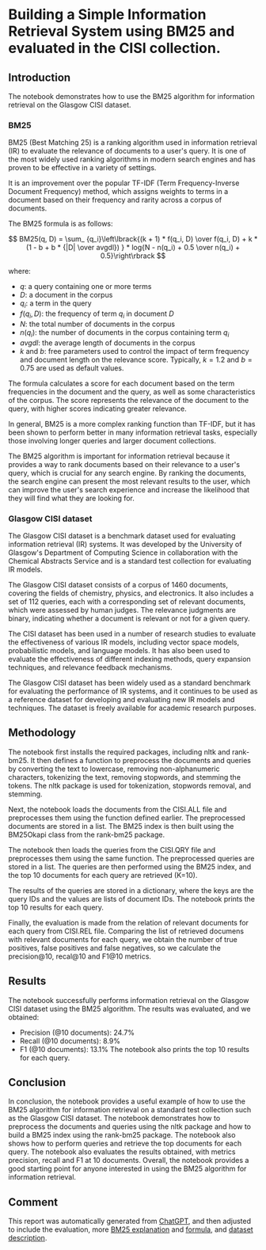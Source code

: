 # Building a Simple Information Retrieval System using BM25 and evaluated in the CISI collection.

## Introduction

The notebook demonstrates how to use the BM25 algorithm for information retrieval on the Glasgow CISI dataset. 

### BM25

BM25 (Best Matching 25) is a ranking algorithm used in information retrieval (IR) to evaluate the relevance of documents to a user's query. It is one of the most widely used ranking algorithms in modern search engines and has proven to be effective in a variety of settings.

It is an improvement over the popular TF-IDF (Term Frequency-Inverse Document Frequency) method, which assigns weights to terms in a document based on their frequency and rarity across a corpus of documents.

The BM25 formula is as follows:

$$
BM25(q, D) = \sum_ {q_i}\left\lbrack{(k + 1) * f(q_i, D) \over f(q_i, D) + k * (1 - b + b * {|D| \over avgdl}) } * log{N - n(q_i) + 0.5 \over n(q_i) + 0.5}\right\rbrack
$$

where:
- $q$: a query containing one or more terms
- $D$: a document in the corpus
- $q_i$: a term in the query
- $f(q_i, D)$: the frequency of term $q_i$ in document $D$
- $N$: the total number of documents in the corpus
- $n(q_i)$: the number of documents in the corpus containing term $q_i$
- $avgdl$: the average length of documents in the corpus
- $k$ and $b$: free parameters used to control the impact of term frequency and document length on the relevance score. Typically, $k = 1.2$ and $b = 0.75$ are used as default values.

The formula calculates a score for each document based on the term frequencies in the document and the query, as well as some characteristics of the corpus. The score represents the relevance of the document to the query, with higher scores indicating greater relevance.

In general, BM25 is a more complex ranking function than TF-IDF, but it has been shown to perform better in many information retrieval tasks, especially those involving longer queries and larger document collections.

The BM25 algorithm is important for information retrieval because it provides a way to rank documents based on their relevance to a user's query, which is crucial for any search engine. By ranking the documents, the search engine can present the most relevant results to the user, which can improve the user's search experience and increase the likelihood that they will find what they are looking for.

### Glasgow CISI dataset

The Glasgow CISI dataset is a benchmark dataset used for evaluating information retrieval (IR) systems. It was developed by the University of Glasgow's Department of Computing Science in collaboration with the Chemical Abstracts Service and is a standard test collection for evaluating IR models.

The Glasgow CISI dataset consists of a corpus of 1460 documents, covering the fields of chemistry, physics, and electronics. It also includes a set of 112 queries, each with a corresponding set of relevant documents, which were assessed by human judges. The relevance judgments are binary, indicating whether a document is relevant or not for a given query.

The CISI dataset has been used in a number of research studies to evaluate the effectiveness of various IR models, including vector space models, probabilistic models, and language models. It has also been used to evaluate the effectiveness of different indexing methods, query expansion techniques, and relevance feedback mechanisms.

The Glasgow CISI dataset has been widely used as a standard benchmark for evaluating the performance of IR systems, and it continues to be used as a reference dataset for developing and evaluating new IR models and techniques. The dataset is freely available for academic research purposes.

## Methodology

The notebook first installs the required packages, including nltk and rank-bm25. 
It then defines a function to preprocess the documents and queries by converting the text to lowercase, removing non-alphanumeric characters, tokenizing the text, removing stopwords, and stemming the tokens. 
The nltk package is used for tokenization, stopwords removal, and stemming.

Next, the notebook loads the documents from the CISI.ALL file and preprocesses them using the function defined earlier. 
The preprocessed documents are stored in a list. The BM25 index is then built using the BM25Okapi class from the rank-bm25 package.

The notebook then loads the queries from the CISI.QRY file and preprocesses them using the same function. 
The preprocessed queries are stored in a list. The queries are then performed using the BM25 index, and the top 10 documents for each query are retrieved (K=10).

The results of the queries are stored in a dictionary, where the keys are the query IDs and the values are lists of document IDs. 
The notebook prints the top 10 results for each query.

Finally, the evaluation is made from the relation of relevant documents for each query from CISI.REL file. 
Comparing the list of retrieved documens with relevant documents for each query, we obtain the number of true positives, false positives and false negatives, so we calculate the precision@10, recal@10 and F1@10 metrics.

## Results

The notebook successfully performs information retrieval on the Glasgow CISI dataset using the BM25 algorithm. 
The results was evaluated, and we obtained:
*  Precision (@10 documents): 24.7%
*  Recall (@10 documents): 8.9%
*  F1 (@10 documents): 13.1%
The notebook also prints the top 10 results for each query.

## Conclusion

In conclusion, the notebook provides a useful example of how to use the BM25 algorithm for information retrieval on a standard test collection such as the Glasgow CISI dataset. 
The notebook demonstrates how to preprocess the documents and queries using the nltk package and how to build a BM25 index using the rank-bm25 package. 
The notebook also shows how to perform queries and retrieve the top documents for each query. 
The notebook also evaluates the results obtained, with metrics precision, recall and F1 at 10 documents.
Overall, the notebook provides a good starting point for anyone interested in using the BM25 algorithm for information retrieval.


## Comment

This report was automatically generated from [ChatGPT](chats/Saved_Chat_GPT_1.md#generate-a-report-about-this), and then adjusted to include the evaluation, more [BM25 explanation](chats/Saved_Chat_GPT_1.md#please-explain-me-about-the-bm25-and-its-importance-for-information-retrieval) and [formula](chats/Saved_Chat_GPT_2.md#please-explain-me-the-bm25-formula), and [dataset description](chats/Saved_Chat_GPT_5.md#can-you-describe-me-the-glasgow-cisi-dataset-for-information-retrieval).
